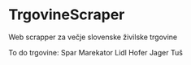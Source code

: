 # TrgovineScraper
Web scrapper za večje slovenske živilske trgovine


To do trgovine:
Spar
Marekator
Lidl
Hofer
Jager
Tuš
